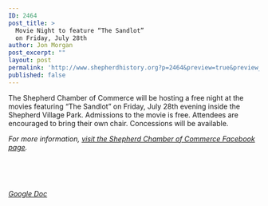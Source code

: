 ```yaml
---
ID: 2464
post_title: >
  Movie Night to feature “The Sandlot”
  on Friday, July 28th
author: Jon Morgan
post_excerpt: ""
layout: post
permalink: 'http://www.shepherdhistory.org?p=2464&preview=true&preview_id=2464'
published: false
---
```

The Shepherd Chamber of Commerce will be hosting a free night at the movies featuring “The Sandlot” on Friday, July 28th evening inside the Shepherd Village Park. Admissions to the movie is free. Attendees are encouraged to bring their own chair. Concessions will be available.

<i>For more information, <a href="https://www.facebook.com/Shepherd-Chamber-of-Commerce-186631688193580/">visit the Shepherd Chamber of Commerce Facebook page</a>.</i>

&nbsp;

&nbsp;

<a href="https://docs.google.com/document/d/1Ef7qZQk5a--7Z2ULjrNCHCJRc-AoZBKPi9K946iU-Lg/edit?usp=sharing"><i>Google Doc</i></a>